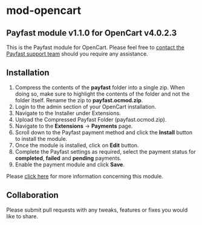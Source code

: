 # mod-opencart

## Payfast module v1.1.0 for OpenCart v4.0.2.3

This is the Payfast module for OpenCart. Please feel free
to [contact the Payfast support team](https://payfast.io/contact/) should you require any assistance.

## Installation

1. Compress the contents of the **payfast** folder into a single zip. When doing so, make sure to highlight the contents
   of the folder and not the folder itself. Rename the zip to **payfast.ocmod.zip**.
2. Login to the admin section of your OpenCart installation.
3. Navigate to the Installer under Extensions.
4. Upload the Compressed Payfast Folder (payfast.ocmod.zip).
5. Navigate to the **Extensions** -> **Payments** page.
6. Scroll down to the Payfast payment method and click the **Install** button to install the module.
7. Once the module is installed, click on **Edit** button.
8. Complete the Payfast settings as required, select the payment status for **completed**, **failed** and **pending**
   payments.
9. Enable the payment module and click **Save**.

Please [click here](https://payfast.io/integration/plugins/opencart/) for more information concerning this module.

## Collaboration

Please submit pull requests with any tweaks, features or fixes you would like to share.
